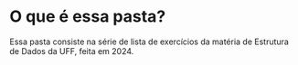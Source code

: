 # O que é essa pasta?

Essa pasta consiste na série de lista de exercícios da matéria de Estrutura de Dados da UFF, feita em 2024. 
